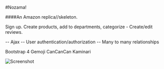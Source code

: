 #Nozama!

####An Amazon replica//skeleton.

Sign up. Create products, add to departments, categorize - Create/edit reviews.

-- Ajax -- User authentication/authorization -- Many to many relationships

Bootstrap 4
Gemoji
CanCanCan
Kaminari

![Screenshot
](https://raw.github.com/zibs/shop_rails/master/app/assets/images/readme.png)

